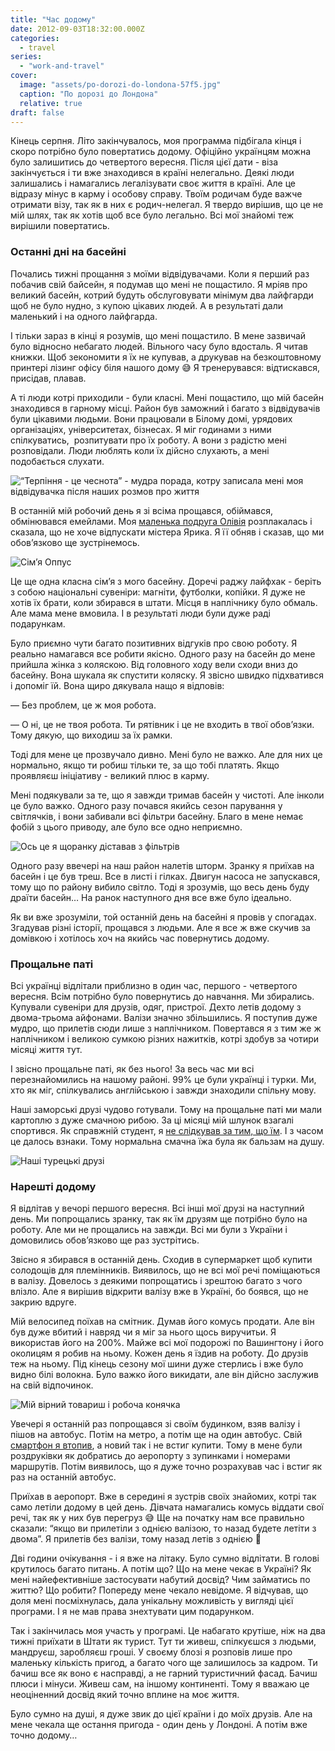 ```yaml
---
title: "Час додому"
date: 2012-09-03T18:32:00.000Z
categories:
  - travel
series:
  - "work-and-travel"
cover:
  image: "assets/po-dorozi-do-londona-57f5.jpg"
  caption: "По дорозі до Лондона"
  relative: true
draft: false
---
```


Кінець серпня. Літо закінчувалось, моя программа підбігала кінця і скоро потрібно було повертатись додому. Офіційно українцям можна було залишитись до четвертого вересня. Після цієї дати - віза закінчується і ти вже знаходився в країні нелегально. Деякі люди залишались і намагались легалізувати своє життя в країні. Але це відразу мінус в карму і особову справу. Твоїм родичам буде важче отримати візу, так як в них є родич-нелегал. Я твердо вирішив, що це не мій шлях, так як хотів щоб все було легально. Всі мої знайомі теж вирішили повертатись.

### Останні дні на басейні

Почались тижні прощання з моїми відвідувачами. Коли я перший раз побачив свій байсейн, я подумав що мені не пощастило. Я мріяв про великий басейн, котрий будуть обслуговувати мінімум два лайфгарди щоб не було нудно, з купою цікавих людей. А в результаті дали маленький і на одного лайфгарда.

І тільки зараз в кінці я розумів, що мені пощастило. В мене зазвичай було відносно небагато людей. Вільного часу було вдосталь. Я читав книжки. Щоб зекономити я їх не купував, а друкував на безкоштовному принтері лізинг офісу біля нашого дому 😅 Я тренерувався: відтискався, присідав, плавав.

А ті люди котрі приходили - були класні. Мені пощастило, що мій басейн знаходився в гарному місці. Район був заможний і багато з відвідувачів були цікавими людьми. Вони працювали в Білому домі, урядових організаціях, університетах, бізнесах. Я міг годинами з ними спілкуватись,  розпитувати про їх роботу. А вони з радістю мені розповідали. Люди люблять коли їх дійсно слухають, а мені подобається слухати.

![“Терпіння - це чеснота” - мудра порада, котру записала мені моя відвідувачка після наших розмов про життя](assets/terpinnya-tse-chesnota-mudra-porada-kotru-zapisala-meni-moya-vidviduvachka-pislya-nashih-rozmov-pro-zhittya-5b07.jpg "“Терпіння - це чеснота” - мудра порада, котру записала мені моя відвідувачка після наших розмов про життя")

В останній мій робочий день я зі всіма прощався, обіймався, обмінювався емейлами. Моя [маленька подруга Олівія](/posts/vecherya-u-dzhima) розплакалась і сказала, що не хоче відпускати містера Ярика. Я її обняв і сказав, що ми обов’язково ще зустрінемось.

![Сім’я Оппус](assets/simya-oppus-eb31.jpg "Сім’я Оппус")

Це ще одна класна сім’я з мого басейну. Доречі раджу лайфхак - беріть з собою національні сувеніри: магніти, футболки, копійки. Я дуже не хотів їх брати, коли збирався в штати. Місця в наплічнику було обмаль. Але мама мене вмовила. І в результаті люди були дуже раді подарункам.

Було приємно чути багато позитивних відгуків про свою роботу. Я реально намагався все робити якісно. Одного разу на басейн до мене прийшла жінка з коляскою. Від головного ходу вели сходи вниз до басейну. Вона шукала як спустити коляску. Я звісно швидко підхватився і допоміг їй. Вона щиро дякувала нащо я відповів:

— Без проблем, це ж моя робота.

— О ні, це не твоя робота. Ти рятівник і це не входить в твої обов’язки. Тому дякую, що виходиш за їх рамки.

Тоді для мене це прозвучало дивно. Мені було не важко. Але для них це нормально, якщо ти робиш тільки те, за що тобі платять. Якщо проявляєш ініціативу - великий плюс в карму.

Мені подякували за те, що я завжди тримав басейн у чистоті. Але інколи це було важко. Одного разу почався якийсь сезон парування у світлячків, і вони забивали всі фільтри басейну. Благо в мене немає фобій з цього приводу, але було все одно неприємно.

![Ось це я щоранку діставав з фільтрів](assets/os-tse-ya-schoranku-distavav-z-filtriv-2592.jpg "Ось це я щоранку діставав з фільтрів")

Одного разу ввечері на наш район налетів шторм. Зранку я приїхав на басейн і це був треш. Все в листі і гілках. Двигун насоса не запускався, тому що по району вибило світло. Тоді я зрозумів, що весь день буду драїти басейн… На ранок наступного дня все вже було ідеально.

Як ви вже зрозуміли, той останній день на басейні я провів у спогадах. Згадував різні історії, прощався з людьми. Але я все ж вже скучив за домівкою і хотілось хоч на якийсь час повернутись додому.

### Прощальне паті

Всі українці відлітали приблизно в один час, першого - четвертого вересня. Всім потрібно було повернутись до навчання. Ми збирались. Купували сувеніри для друзів, одяг, пристрої. Дехто летів додому з двома-трьома айфонами. Валізи значно збільшились. Я поступив дуже мудро, що прилетів сюди лише з наплічником. Повертався я з тим же ж наплічником і великою сумкою різних нажитків, котрі здобув за чотири місяці життя тут.

І звісно прощальне паті, як без нього! За весь час ми всі перезнайомились на нашому районі. 99% це були українці і турки. Ми, хто як міг, спілкувались англійською і завжди знаходили спільну мову.

Наші заморські друзі чудово готували. Тому на прощальне паті ми мали картоплю з дуже смачною рибою. За ці місяці мій шлунок взагалі спортився. Як справжній студент, я [не слідкував за тим, що їм](/posts/ya-i-prigotuvannya-izhi-chastina-druga-povstannya-kastrul). І з часом це далось взнаки. Тому нормальна смачна їжа була як бальзам на душу.

![Наші турецькі друзі](assets/nashi-turetski-druzi-3a31.jpg "Наші турецькі друзі")

### Нарешті додому

Я відлітав у вечорі першого вересня. Всі інші мої друзі на наступний день. Ми попрощались зранку, так як їм друзям ще потрібно було на роботу. Але ми не прощались на завжди. Всі ми були з України і домовились обов’язково ще раз зустрітись.

Звісно я збирався в останній день. Сходив в супермаркет щоб купити солодощів для племінників. Виявилось, що не всі мої речі поміщаються в валізу. Довелось з деякими попрощатись і зрештою багато з чого влізло. Але я вирішив відкрити валізу вже в Україні, бо боявся, що не закрию вдруге.

Мій велосипед поїхав на смітник. Думав його комусь продати. Але він був дуже вбитий і навряд чи я міг за нього щось виручитьи. Я використав його на 200%. Майже всі мої подорожі по Вашингтону і його околицям я робив на ньому. Кожен день я їздив на роботу. До друзів теж на ньому. Під кінець сезону мої шини дуже стерлись і вже було видно білі волокна. Було важко його викидати, але він дійсно заслужив на свій відпочинок.

![Мій вірний товариш і робоча конячка](assets/mii-virnii-tovarish-i-robocha-konyachka-49e5.jpg "Мій вірний товариш і робоча конячка")

Увечері я останній раз попрощався зі своїм будинком, взяв валізу і пішов на автобус. Потім на метро, а потім ще на один автобус. Свій [смартфон я втопив](/posts/pershii-intsident), а новий так і не встиг купити. Тому в мене були роздруківки як добратись до аеропорту з зупинками і номерами маршрутів. Потім виявилось, що я дуже точно розрахував час і встиг як раз на останній автобус.

Приїхав в аеропорт. Вже в середині я зустрів своїх знайомих, котрі так само летіли додому в цей день. Дівчата намагались комусь віддати свої речі, так як у них був перегруз 😅 Ще на початку нам все правильно сказали: “якщо ви прилетіли з однією валізою, то назад будете летіти з двома”. Я прилетів без валізи, тому назад летів з однією 🙂

Дві години очікування - і я вже на літаку. Було сумно відлітати. В голові крутилось багато питань. А потім що? Що на мене чекає в Україні? Як мені найефективніше застосувати набутий досвід? Чим займатись по життю? Що робити? Попереду мене чекало невідоме. Я відчував, що доля мені посміхнулась, дала унікальну можливість у вигляді цієї програми. І я не мав права знехтувати цим подарунком.

Так і закінчилась моя участь у програмі. Це набагато крутіше, ніж на два тижні приїхати в Штати як турист. Тут ти живеш, спілкуєшся з людьми, мандруєш, заробляєш гроші. У своєму блозі я розповів лише про маленьку кількість пригод, а багато чого ще залишилось за кадром. Ти бачиш все як воно є насправді, а не гарний туристичний фасад. Бачиш плюси і мінуси. Живеш сам, на іншому континенті. Тому я вважаю це неоціненний досвід який точно вплине на моє життя.

Було сумно на душі, я дуже звик до цієї країни і до моїх друзів. Але на мене чекала ще остання пригода - один день у Лондоні. А потім вже точно додому…
